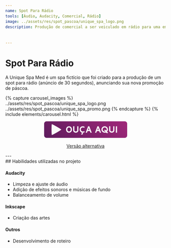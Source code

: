 ```yaml
---
name: Spot Para Rádio
tools: [Áudio, Audacity, Comercial, Rádio]
image: ../assets/res/spot_pascoa/unique_spa_logo.png
description: Produção de comercial a ser veiculado em rádio para uma empresa fictícia.


---
```


# Spot Para Rádio

A Unique Spa Med é um spa fictício que foi criado para a produção de um spot para rádio (anúncio de 30 segundos), anunciando sua nova promoção de páscoa.


{% capture carousel_images %}
../assets/res/spot_pascoa/unique_spa_logo.png
../assets/res/spot_pascoa/unique_spa_promo.png
{% endcapture %}
{% include elements/carousel.html %}

<p align="center">
<a href="../assets/res/spot_pascoa/unique_spa_spot.mp3" target="_blank">
         <img alt="áudio" src="../assets/res/spot_pascoa/play_audio.png"></a> 
</p><p align=center>
<a target="_blank" href="../assets/res/spot_pascoa/unique_spa_spot_2.mp3">Versão alternativa</a>
</p>---  
<br>
## Habilidades utilizadas no projeto

#### Audacity

* Limpeza e ajuste de áudio
* Adição de efeitos sonoros e músicas de fundo
* Balanceamento de volume

#### Inkscape

* Criação das artes


#### Outros

* Desenvolvimento de roteiro
